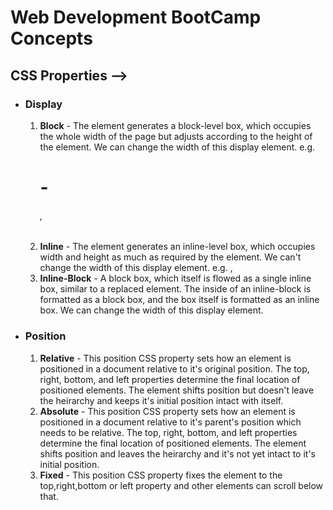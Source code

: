 # Web Development BootCamp Concepts

## CSS Properties -->

 - ### Display
	1. **Block** - The element generates a block-level box, which occupies the whole width of the page but adjusts according to the height of the element. We can change the width of this display element. e.g. <h1>-<h6>,<p>
	2. **Inline** - The element generates an inline-level box, which occupies width and height as much as required by the element. We can't change the width of this display element. e.g. <span>,<img>
	3. **Inline-Block** - A block box, which itself is flowed as a single inline box, similar to a replaced element. The inside of an inline-block is formatted as a block box, and the box itself is formatted as an inline box. We can change the width of this display element.
 
 - ### Position
	1. **Relative** - This position CSS property sets how an element is positioned in a document relative to it's original position. The top, right, bottom, and left properties determine the final location of positioned elements. The element shifts position but doesn't leave the heirarchy and keeps it's initial position intact with itself.
	2. **Absolute** - This position CSS property sets how an element is positioned in a document relative to it's parent's position which needs to be relative. The top, right, bottom, and left properties determine the final location of positioned elements. The element shifts position and leaves the heirarchy and it's not yet intact to it's initial position.
	3. **Fixed** - This position CSS property fixes the element to the top,right,bottom or left property and other elements can scroll below that.